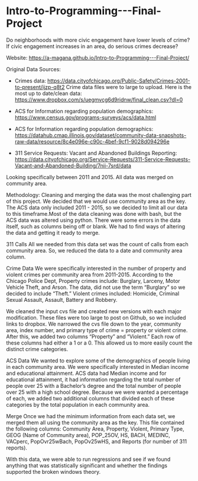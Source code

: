 # Intro-to-Programming---Final-Project
Do neighborhoods with more civic engagement have lower levels of crime? If civic engagement increases in an area, do serious crimes decrease?

Website: https://a-magana.github.io/Intro-to-Programming---Final-Project/

Original Data Sources:
- Crimes data: https://data.cityofchicago.org/Public-Safety/Crimes-2001-to-present/ijzp-q8t2
  Crime data files were to large to upload. Here is the most up to date/clean data:
  https://www.dropbox.com/s/uegmvcg6d9ridnw/final_clean.csv?dl=0

- ACS for Information regarding population demographics: https://www.census.gov/programs-surveys/acs/data.html

- ACS for Information regarding population demographics: https://datahub.cmap.illinois.gov/dataset/community-data-snapshots-raw-data/resource/8c4e096e-c90c-4bef-9cf1-9028d094296e

- 311 Service Requests: Vacant and Abandoned Buildings Reporting: https://data.cityofchicago.org/Service-Requests/311-Service-Requests-Vacant-and-Abandoned-Building/7nii-7srd/data

Looking specifically between 2011 and 2015. All data was merged on community area.

Methodology:
Cleaning and merging the data was the most challenging part of this project. We decided that we would use community area as the key. The ACS data only included 2011 - 2015, so we decided to limit all our data to this timeframe.Most of the data cleaning was done with bash, but the ACS data was altered using python. There were some errors in the data itself, such as columns being off or blank. We had to find ways of altering the data and getting it ready to merge.

311 Calls
All we needed from this data set was the count of calls from each community area. So, we reduced the data to a date and community area column.

Crime Data
We were specifically interested in the number of property and violent crimes per community area from 2011-2015. According to the Chicago Police Dept, Property crimes include: Burglary, Larceny, Motor Vehicle Theft, and Arson. The data, did not use the term “Burglary” so we decided to include “Theft.” Violent crimes included: Homicide, Criminal Sexual Assault, Assault, Battery and Robbery.

We cleaned the input cvs file and created new versions with each major modification. These files were too large to post on Github, so we included links to dropbox. We narrowed the cvs file down to the year, community area, index number, and primary type of crime = property or violent crime. After this, we added two columns “Property” and “Violent.” Each row of these columns had either a 1 or a 0. This allowed us to more easily count the distinct crime categories.

ACS Data
We wanted to explore some of the demographics of people living in each community area. We were specifically interested in Median income and educational attainment. ACS data had Median income and for educational attainment, it had information regarding the total number of people over 25 with a Bachelor’s degree and the total number of people over 25 with a high school degree. Because we were wanted a percentage of each, we added two additional columns that divided each of these categories by the total population in each community area.

Merge
Once we had the minimum information from each data set, we merged them all using the community area as the key. This file contained the following columns:
Community Area, Property, Violent, Primary Type, GEOG (Name of Community area), POP_25OV, HS, BACH, MEDINC, VACperc, PopOvr25wBach, PopOv25wHS, and Reports (for number of 311 reports).

With this data, we were able to run regressions and see if we found anything that was statistically significant and whether the findings supported the broken windows theory.
